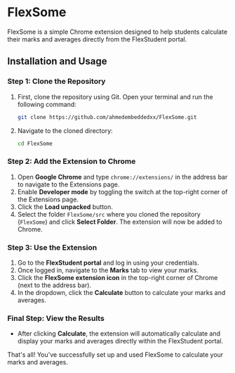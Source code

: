 # FlexSome

FlexSome is a simple Chrome extension designed to help students calculate their marks and averages directly from the FlexStudent portal.

## Installation and Usage

### Step 1: Clone the Repository
1. First, clone the repository using Git. Open your terminal and run the following command:
   ```bash
   git clone https://github.com/ahmedembeddedxx/FlexSome.git
   ```
2. Navigate to the cloned directory:
   ```bash
   cd FlexSome
   ```

### Step 2: Add the Extension to Chrome
1. Open **Google Chrome** and type `chrome://extensions/` in the address bar to navigate to the Extensions page.
2. Enable **Developer mode** by toggling the switch at the top-right corner of the Extensions page.
3. Click the **Load unpacked** button.
4. Select the folder `FlexSome/src` where you cloned the repository (`FlexSome`) and click **Select Folder**. The extension will now be added to Chrome.

### Step 3: Use the Extension
1. Go to the **FlexStudent portal** and log in using your credentials.
2. Once logged in, navigate to the **Marks** tab to view your marks.
3. Click the **FlexSome extension icon** in the top-right corner of Chrome (next to the address bar).
4. In the dropdown, click the **Calculate** button to calculate your marks and averages.

### Final Step: View the Results
- After clicking **Calculate**, the extension will automatically calculate and display your marks and averages directly within the FlexStudent portal.

That's all! You've successfully set up and used FlexSome to calculate your marks and averages.
